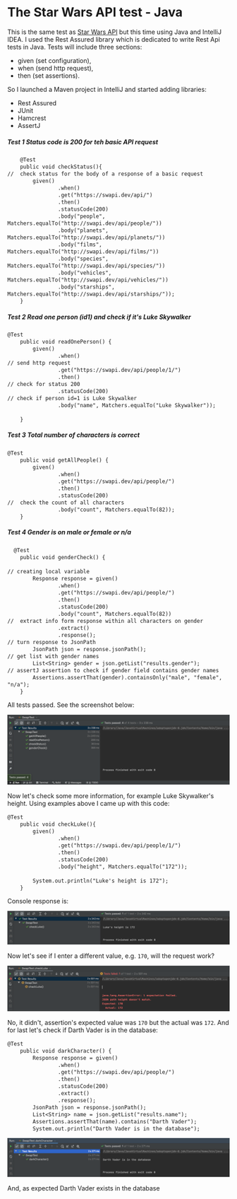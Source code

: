 # The Star Wars API test - Java


This is the same test as [Star Wars API](https://github.com/kkowalRepository/kkowal_portfolio/blob/master/Automated%20Testing/SWAPI%20REST%20API%20test/SwapiRestApi.md) but this time using Java and IntelliJ IDEA. I used the Rest Assured library which is dedicated to write Rest Api tests in Java. Tests will include three sections: 

- given (set configuration),
- when (send http request),
- then (set assertions).

So I launched a Maven project in IntelliJ and started adding libraries:

- Rest Assured
- JUnit
- Hamcrest
- AssertJ

##### Test 1 Status code is 200 for teh basic API request

```
    @Test
    public void checkStatus(){
//  check status for the body of a response of a basic request
        given()
                .when()
                .get("https://swapi.dev/api/")
                .then()
                .statusCode(200)
                .body("people", Matchers.equalTo("http://swapi.dev/api/people/"))
                .body("planets", Matchers.equalTo("http://swapi.dev/api/planets/"))
                .body("films", Matchers.equalTo("http://swapi.dev/api/films/"))
                .body("species", Matchers.equalTo("http://swapi.dev/api/species/"))
                .body("vehicles", Matchers.equalTo("http://swapi.dev/api/vehicles/"))
                .body("starships", Matchers.equalTo("http://swapi.dev/api/starships/"));
    }
```
##### Test 2 Read one person (id1) and check if it's Luke Skywalker
```
@Test
    public void readOnePerson() {
        given()
                .when()
// send http request
                .get("https://swapi.dev/api/people/1/")
                .then()
// check for status 200
                .statusCode(200)
// check if person id=1 is Luke Skywalker
                .body("name", Matchers.equalTo("Luke Skywalker"));

    }
```
##### Test 3 Total number of characters is correct
```
@Test
    public void getAllPeople() {
        given()
                .when()
                .get("https://swapi.dev/api/people/")
                .then()
                .statusCode(200)
//  check the count of all characters
                .body("count", Matchers.equalTo(82));
    }
```
##### Test 4 Gender is on male or female or n/a
```
  @Test
    public void genderCheck() {

// creating local variable
        Response response = given()
                .when()
                .get("https://swapi.dev/api/people/")
                .then()
                .statusCode(200)
                .body("count", Matchers.equalTo(82))
//  extract info form response within all characters on gender
                .extract()
                .response();
// turn response to JsonPath
        JsonPath json = response.jsonPath();
// get list with gender names
        List<String> gender = json.getList("results.gender");
// assertJ assertion to check if gender field contains gender names
        Assertions.assertThat(gender).containsOnly("male", "female", "n/a");
    }
```
All tests passed. See the screenshot below:

![](https://github.com/kkowalRepository/kkowal_portfolio/blob/master/Automated%20Testing/SWAPI%20REST%20API%20test%20Java/images/restApiTestJava.png)

Now let's check some more information, for example Luke Skywalker's height. Using examples above I came up with this code:
```
@Test
    public void checkLuke(){
        given()
                .when()
                .get("https://swapi.dev/api/people/1/")
                .then()
                .statusCode(200)
                .body("height", Matchers.equalTo("172"));

        System.out.println("Luke's height is 172");
    }
```

Console response is:

![](https://github.com/kkowalRepository/kkowal_portfolio/blob/master/Automated%20Testing/SWAPI%20REST%20API%20test%20Java/images/lukeHeight.png)

Now let's see if I enter a different value, e.g. `170`, will the request work?

![](https://github.com/kkowalRepository/kkowal_portfolio/blob/master/Automated%20Testing/SWAPI%20REST%20API%20test%20Java/images/lukeFailTest.png)

No, it didn't, assertion's expected value was `170` but the actual was `172`. And for last let's check if Darth Vader is in the database:
```
@Test
    public void darkCharacter() {
        Response response = given()
                .when()
                .get("https://swapi.dev/api/people/")
                .then()
                .statusCode(200)
                .extract()
                .response();
        JsonPath json = response.jsonPath();
        List<String> name = json.getList("results.name");
        Assertions.assertThat(name).contains("Darth Vader");
        System.out.println("Darth Vader is in the database");
``` 

![](https://github.com/kkowalRepository/kkowal_portfolio/blob/master/Automated%20Testing/SWAPI%20REST%20API%20test%20Java/images/darthTest.png)

And, as expected Darth Vader exists in the database
